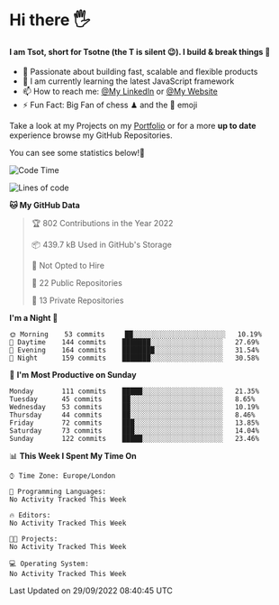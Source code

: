 # Hi there :raised_hand_with_fingers_splayed:
#### I am Tsot, short for Tsotne (the T is silent :wink:). I build & break things :space_invader:
- :telescope: Passionate about building fast, scalable and flexible products
- :seedling: I am currently learning the latest JavaScript framework 
- :mailbox: How to reach me: [@My LinkedIn](https://www.linkedin.com/in/tsotne-gvadzabia/) or [@My Website](https://tsotne.co.uk/contact)
- :zap: Fun Fact: Big Fan of chess ♟ and the 👾 emoji

Take a look at my Projects on my [Portfolio](https://tsotne.co.uk/) or for a more **up to date** experience browse my GitHub Repositories.

You can see some statistics below!:space_invader:
<!--START_SECTION:waka-->
![Code Time](http://img.shields.io/badge/Code%20Time-761%20hrs%202%20mins-blue)

![Lines of code](https://img.shields.io/badge/From%20Hello%20World%20I%27ve%20Written-624%20Thousand%20lines%20of%20code-blue)

**🐱 My GitHub Data** 

> 🏆 802 Contributions in the Year 2022
 > 
> 📦 439.7 kB Used in GitHub's Storage 
 > 
> 🚫 Not Opted to Hire
 > 
> 📜 22 Public Repositories 
 > 
> 🔑 13 Private Repositories  
 > 
**I'm a Night 🦉** 

```text
🌞 Morning    53 commits     ██░░░░░░░░░░░░░░░░░░░░░░░   10.19% 
🌆 Daytime    144 commits    ███████░░░░░░░░░░░░░░░░░░   27.69% 
🌃 Evening    164 commits    ████████░░░░░░░░░░░░░░░░░   31.54% 
🌙 Night      159 commits    ███████░░░░░░░░░░░░░░░░░░   30.58%

```
📅 **I'm Most Productive on Sunday** 

```text
Monday       111 commits    █████░░░░░░░░░░░░░░░░░░░░   21.35% 
Tuesday      45 commits     ██░░░░░░░░░░░░░░░░░░░░░░░   8.65% 
Wednesday    53 commits     ██░░░░░░░░░░░░░░░░░░░░░░░   10.19% 
Thursday     44 commits     ██░░░░░░░░░░░░░░░░░░░░░░░   8.46% 
Friday       72 commits     ███░░░░░░░░░░░░░░░░░░░░░░   13.85% 
Saturday     73 commits     ███░░░░░░░░░░░░░░░░░░░░░░   14.04% 
Sunday       122 commits    █████░░░░░░░░░░░░░░░░░░░░   23.46%

```


📊 **This Week I Spent My Time On** 

```text
⌚︎ Time Zone: Europe/London

💬 Programming Languages: 
No Activity Tracked This Week

🔥 Editors: 
No Activity Tracked This Week

🐱‍💻 Projects: 
No Activity Tracked This Week

💻 Operating System: 
No Activity Tracked This Week

```


 Last Updated on 29/09/2022 08:40:45 UTC
<!--END_SECTION:waka-->
